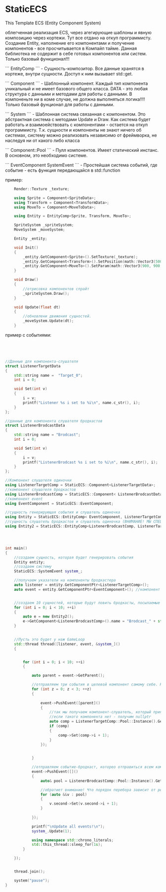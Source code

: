 # StaticECS
This Template ECS (Entity Component System)

облегченная реализация ECS, через агегирующие шаблоны и явную композицию через кортежи. Тут все отдано на откуп программисту. 
Создание Entity, наполнение его компонентами и получение компонентов - все просчитывается в Компайл тайме.
Данная библиотека не содержит в себе готовых компонентов или систем. Только базовый функционал!!!

<p>
  ```
  EntityComp<Components...>
  ```
  - Сущность-композитор. Все данные хранятся в кортеже, внутри сущности. Доступ к ним вызывает std::get<T>.
</p>
<p>
  ```
  Component<DATA></b> 
  ```
  -   Шаблонный компонент. Каждый тип компонента уникальный и не имеет базового общего класса. DATA - это любая структура с данными и методами для работы с данными. В компоненьте ни в коме случае, не должна выполняться логика!!!! Только базовый фунционал для работы с данными.
</p>
<p>
  ```
  System<Component>
  ```
  - Шаблонная система связанная с компонентом. Это абстрактная система с методами Update и Draw. Как система будет работать и взаимоействовать с компонентами - остается на откуп программисту. Т.к. сущности и компоненты не знают ничего об системах, систему можно реализовать независимо от фреймворка, не наследуя ни от какого либо класса
</p>
<p>
  ```
  Component<DATA>::Pool
  ```
  - Пулл компонентов. Имеет статический инстанс. В основном, это необходимо системе.
</p>
<p>
  ```
  EventComponent
  SystemEvent
  ```
  - Простейшая система событий, где событие - есть функция передающайся в std::function<void()>
</p>

пример:
```cpp
    Render::Texture _texture;

    using Sprite = Component<SpriteData>;
    using Transform = Component<TransformData>;
    using MoveTo = Component<MoveToData>;

    using Entity = EntityComp<Sprite, Transform, MoveTo>;

    SpriteSystem _spriteSystem;
    MoveSystem _moveSystem;

    Entity _entity;

    void Init()
    {
        _entity.GetComponent<Sprite>().SetTexture(_texture);
        _entity.GetComponent<Transform>().SetPosition(math::Vector3(500,500,500));
        _entity.GetComponent<MoveTo>().SetParam(math::Vector3(900, 900, 900), 10.f);
    }

    void Draw()
    {
        //отрисовка компонентов спрайт
        _spriteSystem.Draw();
    }

    void Update(float dt)
    {
        //обновлени движения сущностей.
        _moveSystem.Update(dt); 
    }
```

  пример с событиями:
```cpp




//Данные для компонента-слушателя
struct ListenerTargetData
{
    std::string name =  "Target_0";
    int i = 0; 

    void Set(int v)
    {
        i = v;
        printf("Listener %s i set to %i\n", name.c_str(), i);
    }
};

//данные для компонента слушателя бродкастов
struct ListenerBrodcastData
{
    std::string name = "Brodcast";
    int i = 0;

    void Set(int v)
    {
        i = v;
        printf("ListenerBrodcast %s i set to %i\n", name.c_str(), i);
    }
};

//Компонент слушателя одиночки
using ListenerTargetComp = StaticECS::Component<ListenerTargetData>;
//компонент слушателя бродкастов
using ListenerBrodcastComp = StaticECS::Component< ListenerBrodcastData>;
//компонент event
using EventComponent = StaticECS::EventComponent;

//сущность генерирующая события и слушатель одиночка
using Entity = StaticECS::EntityComp< EventComponent, ListenerTargetComp>;
//сущность слушатель бродкастов и слушатель одиночка (ВНИМАНИЕ! МЫ СПЕЦИАЛЬНО ДОБАВИЛИ СЮДА СЛУШАТЕЛЯ-ОДИНОЧКУ! ДЛЯ ДЕМОНСТРАЦИИ)
using Entity2 = StaticECS::EntityComp<ListenerBrodcastComp, ListenerTargetComp>;




int main()
{
    //создаем сущность, которая будет генерировать события
    Entity entity;
    //создаем систему
    StaticECS::SystemEvent system_;

    //получаем указатели на компоненты бродкастера
    auto listener = entity.GetComponentPtr<ListenerTargetComp>();
    auto event = entity.GetComponentPtr<EventComponent>(); //компонент event, в который мы будем посылать кобытия


    //создаем 10 сущностей, которые будут ловить бродкасты, посылаемые в ListenerBrodcastComp
    for (int i = 0; i < 10; ++i)
    {
        auto e = new Entity2();
        e->GetComponent<ListenerBrodcastComp>().name = "Brodcast_" + std::to_string(i);
    }

    
    //Пусть это будет у наж GameLoop
    std::thread thread([listener, event, &system_]() 
    {


        for (int i = 0; i < 10; ++i)
        {

            auto parent = event->GetParent();

            //отправляем три события в целевой компонент самому себе. Ключ является parent!
            for (int z = 0; z < 3; ++z)
            {
                
                event->PushEvent([parent]()
                {
                    //так мы получаем компонент-слушатель, который принадлежит той же сущности, что и создает ивент
                    //если такого компонента нет - получим nullptr
                    auto comp = ListenerTargetComp::Pool::Instance().GetComponent(parent); 
                    if (comp)
                    {
                        comp->Set(comp->i + 1);
                    }
                });

                
            }

            //отправляем событие-бродкаст, которео отправиться всем компонентам ListenerBrodcastComp
            event->PushEvent([]() 
            {
                auto& pool = ListenerBrodcastComp::Pool::Instance().GetPool();

                //обратиет внимание! Что порядок перебора зависит от реализации std::unorder_map
                for (auto &&v : pool)
                {
                    v.second->Set(v.second->i + 1);
                }
                
            });

            printf("\nUpdate all events!\n");
            system_.Update(1);

            using namespace std::chrono_literals;
            std::this_thread::sleep_for(1s);
        }

    });


    thread.join();

    system("pause");
}
```
